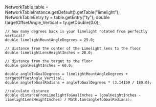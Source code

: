   NetworkTable table = NetworkTableInstance.getDefault().getTable("limelight");
    NetworkTableEntry ty = table.getEntry("ty");
    double targetOffsetAngle_Vertical = ty.getDouble(0.0);

    // how many degrees back is your limelight rotated from perfectly vertical?
    double limelightMountAngleDegrees = 25.0; 

    // distance from the center of the Limelight lens to the floor
    double limelightLensHeightInches = 20.0; 

    // distance from the target to the floor
    double goalHeightInches = 60.0; 

    double angleToGoalDegrees = limelightMountAngleDegrees + targetOffsetAngle_Vertical;
    double angleToGoalRadians = angleToGoalDegrees * (3.14159 / 180.0);

    //calculate distance
    double distanceFromLimelightToGoalInches = (goalHeightInches - limelightLensHeightInches) / Math.tan(angleToGoalRadians);
